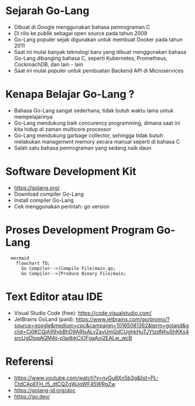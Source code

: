 # Sejarah Go-Lang
- Dibuat di Google menggunakan bahasa pemrograman C
- Di rilis ke publik sebagai open source pada tahun 2009
- Go-Lang populer sejak digunakan untuk membuat Docker pada tahun 2011
- Saat ini mulai banyak teknologi baru yang dibuat menggunakan bahasa Go-Lang dibanging bahasa C, seperti Kubernetes, Prometheus, CockroachDB, dan lain - lain
- Saat ini mulai populer untuk pembuatan Backend API di Microservices

# Kenapa Belajar Go-Lang ?
- Bahasa Go-Lang sangat sederhana, tidak butuh waktu lama untuk mempelajarinya
- Go-Lang mendukung baik concurency programming, dimana saat ini kita hidup di zaman multicore processor
- Go-Lang mendukung garbage collector, sehingga tidak butuh melakukan management memory secara manual seperti di bahasa C
- Salah satu bahasa pemrograman yang sedang naik daun

# Software Development Kit
- https://golang.org/
- Download compiler Go-Lang
- Install compiler Go-Lang
- Cek menggunakan perintah: go version

# Proses Development Program Go-Lang
```
  mermaid
    flowchart TD;
      Go Compiler-->|Compile File|main.go;
      Go Compiler-->|Produce Binary File|main;
```

# Text Editor atau IDE
- Visual Studio Code (free): https://code.visualstudio.com/
- JetBrains GoLand (paid): https://www.jetbrains.com/go/promo/?source=google&medium=cpc&campaign=10165081362&term=goland&gclid=Cj0KCQiA99ybBhD9ARIsALvZavUmQdCUghkHuTJYtzdNhu5hKKs4srcUgDIopAQM4jj-p1adbkCiOFgaAoj2EALw_wcB

# Referensi
- https://www.youtube.com/watch?v=nyGu8Xn5b3g&list=PL-CtdCApEFH_t5_dtCQZgWJqWF45WRgZw
- https://golang-id.org/doc
- https://go.dev/